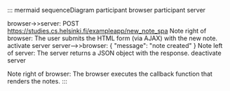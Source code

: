 ::: mermaid
sequenceDiagram
  participant browser
  participant server

  browser->>server: POST https://studies.cs.helsinki.fi/exampleapp/new_note_spa
  Note right of browser: The user submits the HTML form (via AJAX) with the new note.
  activate server
  server-->>browser: { "message": "note created" }
  Note left of server: The server returns a JSON object with the response.
  deactivate server

  Note right of browser: The browser executes the callback function that renders the notes.
:::